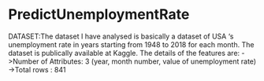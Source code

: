 # PredictUnemploymentRate
DATASET:The dataset I have analysed is basically a dataset of USA ‘s unemployment rate in years starting from 1948 to 2018 for each month. The dataset is publically available at Kaggle.
The details of the features are:
->Number of Attributes: 3 (year,  month number, value of unemployment rate)
->Total rows : 841
